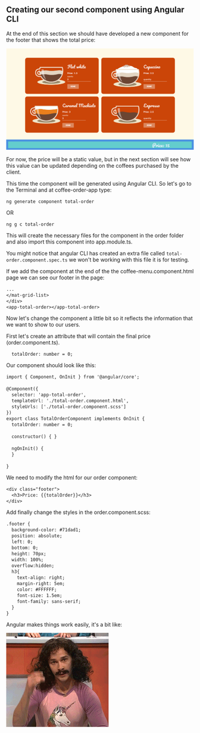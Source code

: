 ## Creating our second component using Angular CLI

At the end of this section we should have developed a new component for the footer that shows the total price:

![picture](https://github.com/anacidre/AngularWorkshop/blob/master/assets/coffee-app-footer-selection.jpg)

For now, the price will be a static value, but in the next section will see how this value can be updated depending on the coffees purchased by the client.

This time the component will be generated using Angular CLI. So let's go to the Terminal and at coffee-order-app type:

```
ng generate component total-order
```
OR

```
ng g c total-order
```

This will create the necessary files for the component in the order folder and also import this component into app.module.ts.

You might notice that angular CLI has created an extra file called `total-order.component.spec.ts` we won't be working with this file it is for testing.

If we add the component at the end of the the coffee-menu.component.html page we can see our footer in the page:

```
...
</mat-grid-list>
</div>
<app-total-order></app-total-order>
```

Now let's change the component a little bit so it reflects the information that we want to show to our users.

First let's create an attribute that will contain the final price (order.component.ts).

```
  totalOrder: number = 0;
```
Our component should look like this:

```
import { Component, OnInit } from '@angular/core';

@Component({
  selector: 'app-total-order',
  templateUrl: './total-order.component.html',
  styleUrls: ['./total-order.component.scss']
})
export class TotalOrderComponent implements OnInit {
  totalOrder: number = 0;

  constructor() { }

  ngOnInit() {
  }

}

```
We need to modify the html for our order component:

```
<div class="footer">
  <h3>Price: {{totalOrder}}</h3>
</div>
```

Add finally change the styles in the order.component.scss:
```
.footer {
  background-color: #71dad1;
  position: absolute;
  left: 0;
  bottom: 0;
  height: 70px;
  width: 100%;
  overflow:hidden;
  h3{
    text-align: right;
    margin-right: 5em;
    color: #FFFFFF;
    font-size: 1.5em;
    font-family: sans-serif;
  }
}
```
Angular makes things work easily, it's a bit like:

<img src="https://github.com/anacidre/AngularWorkshop/blob/master/assets/mgc.gif">
